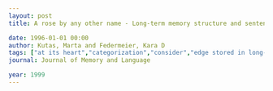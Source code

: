 ```yaml
---
layout: post
title: A rose by any other name - Long-term memory structure and sentence processing

date: 1996-01-01 00:00
author: Kutas, Marta and Federmeier, Kara D
tags: ["at its heart","categorization","consider","edge stored in long-term","ERP","for","language comprehension involves","memory","N400","of world knowl-","sentence processing","the recruitment and integration"]
journal: Journal of Memory and Language

year: 1999
---
```



